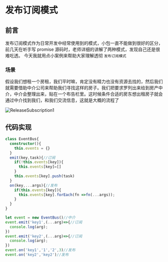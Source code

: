 # 发布订阅模式

## 前言 
发布订阅模式作为日常开发中经常使用到的模式，小包一直不能做到很好的区分，前几天在听手写 promise 源码时，老师详细的讲解了两种模式，发现自己还是很难吃透。
今天我就用点小案例来帮助大家理解透彻 `发布订阅模式`

### 场景
假设我们想租一个房租，我们平时嘛，肯定没有精力也没有资源去找的，然后我们就需要借助中介公司来帮助我们寻找这样的房子。我们把要求罗列出来给到房产中介，中介会整理出来，贴在一个布告栏里。这时候条件合适的房东想出租房子就会通过中介找到我们，和我们交流信息，这就是大概的流程了

![ReleaseSubscription1](/designPatterns/ReleaseSubscription1.jpg)

## 代码实现

```typescript
class EventBus{
  constructor(){
    this.events = {}
  }
  emit(key,task){//订阅
    if(!this.events[key]){
      this.events[key]=[]
    }
    this.events[key].push(task)
  }
  on(key,...args){//发布
    if(this.events[key]){
      this.events[key].forEach(fn =>fn(...args));
    }
  }
}

let event = new EventBus()//中介
event.emit('key1',(...arg)=>{//订阅
  console.log(arg);
})
event.emit('key2',(...arg)=>{//订阅
  console.log(arg);
})
event.on('key1','1','2',3)//发布
event.on('key2','key2')//发布

```